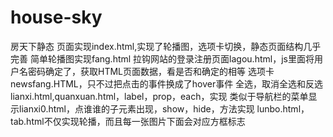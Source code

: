 # house-sky
房天下静态 页面实现index.html,实现了轮播图，选项卡切换，静态页面结构几乎完善
    简单轮播图实现fang.html
      拉钩网站的登录注册页面lagou.html，js里面将用户名密码确定了，获取HTML页面数据，看是否和确定的相等
        选项卡newsfang.HTML，只不过把点击的事件换成了hover事件
          全选，取消全选和反选lianxi.html,quanxuan.html，label，prop，each，实现
            类似于导航栏的菜单显示lianxi0.html，点谁谁的子元素出现，show，hide，方法实现
              lunbo.html，tab.html不仅实现轮播，而且每一张图片下面会对应方框标志
              

